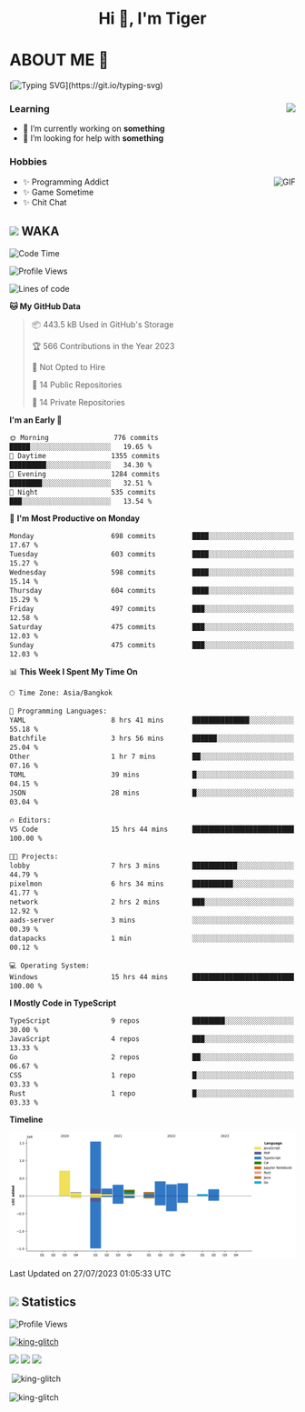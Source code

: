 <h1 align="center">Hi 👋, I'm Tiger</h1>




# ABOUT ME 💬

[![Typing SVG](https://readme-typing-svg.herokuapp.com?color=22F771&vCenter=true&lines=A+perssionate+developer+from+nowhere.)](https://git.io/typing-svg)

<div>
 <img align="right" src="https://spotify-github-profile.vercel.app/api/view?uid=12129734423&cover_image=false&theme=default&bar_color=22d016&bar_color_cover=true" />
 <h3>Learning</h3>
 
 <ul>
  <li>🔭 I’m currently working on <b>something</b></li>
  <li>🤝 I’m looking for help with <b>something</b></li>
 </ul>
 
</div>
<div>
 <h3>Hobbies</h3>
 <img align="right" height="475px"  alt="GIF" src="https://i.pinimg.com/originals/1f/b7/db/1fb7dbee557e5ed509f7517da8a84d58.gif" />
 <ul>
  <li>✨ Programming Addict</li>
  <li>✨ Game Sometime</li>
  <li>✨ Chit Chat</li>
 </ul>
 
</div>



## <img height="40" src="https://raw.githubusercontent.com/innng/innng/master/assets/kyubey.gif"/> WAKA

<!--START_SECTION:waka-->
![Code Time](http://img.shields.io/badge/Code%20Time-1%2C397%20hrs%2022%20mins-blue)

![Profile Views](http://img.shields.io/badge/Profile%20Views-0-blue)

![Lines of code](https://img.shields.io/badge/From%20Hello%20World%20I%27ve%20Written-4.5%20million%20lines%20of%20code-blue)

**🐱 My GitHub Data** 

> 📦 443.5 kB Used in GitHub's Storage 
 > 
> 🏆 566 Contributions in the Year 2023
 > 
> 🚫 Not Opted to Hire
 > 
> 📜 14 Public Repositories 
 > 
> 🔑 14 Private Repositories 
 > 
**I'm an Early 🐤** 

```text
🌞 Morning                776 commits         █████░░░░░░░░░░░░░░░░░░░░   19.65 % 
🌆 Daytime                1355 commits        █████████░░░░░░░░░░░░░░░░   34.30 % 
🌃 Evening                1284 commits        ████████░░░░░░░░░░░░░░░░░   32.51 % 
🌙 Night                  535 commits         ███░░░░░░░░░░░░░░░░░░░░░░   13.54 % 
```
📅 **I'm Most Productive on Monday** 

```text
Monday                   698 commits         ████░░░░░░░░░░░░░░░░░░░░░   17.67 % 
Tuesday                  603 commits         ████░░░░░░░░░░░░░░░░░░░░░   15.27 % 
Wednesday                598 commits         ████░░░░░░░░░░░░░░░░░░░░░   15.14 % 
Thursday                 604 commits         ████░░░░░░░░░░░░░░░░░░░░░   15.29 % 
Friday                   497 commits         ███░░░░░░░░░░░░░░░░░░░░░░   12.58 % 
Saturday                 475 commits         ███░░░░░░░░░░░░░░░░░░░░░░   12.03 % 
Sunday                   475 commits         ███░░░░░░░░░░░░░░░░░░░░░░   12.03 % 
```


📊 **This Week I Spent My Time On** 

```text
🕑︎ Time Zone: Asia/Bangkok

💬 Programming Languages: 
YAML                     8 hrs 41 mins       ██████████████░░░░░░░░░░░   55.18 % 
Batchfile                3 hrs 56 mins       ██████░░░░░░░░░░░░░░░░░░░   25.04 % 
Other                    1 hr 7 mins         ██░░░░░░░░░░░░░░░░░░░░░░░   07.16 % 
TOML                     39 mins             █░░░░░░░░░░░░░░░░░░░░░░░░   04.15 % 
JSON                     28 mins             █░░░░░░░░░░░░░░░░░░░░░░░░   03.04 % 

🔥 Editors: 
VS Code                  15 hrs 44 mins      █████████████████████████   100.00 % 

🐱‍💻 Projects: 
lobby                    7 hrs 3 mins        ███████████░░░░░░░░░░░░░░   44.79 % 
pixelmon                 6 hrs 34 mins       ██████████░░░░░░░░░░░░░░░   41.77 % 
network                  2 hrs 2 mins        ███░░░░░░░░░░░░░░░░░░░░░░   12.92 % 
aads-server              3 mins              ░░░░░░░░░░░░░░░░░░░░░░░░░   00.39 % 
datapacks                1 min               ░░░░░░░░░░░░░░░░░░░░░░░░░   00.12 % 

💻 Operating System: 
Windows                  15 hrs 44 mins      █████████████████████████   100.00 % 
```

**I Mostly Code in TypeScript** 

```text
TypeScript               9 repos             ████████░░░░░░░░░░░░░░░░░   30.00 % 
JavaScript               4 repos             ███░░░░░░░░░░░░░░░░░░░░░░   13.33 % 
Go                       2 repos             ██░░░░░░░░░░░░░░░░░░░░░░░   06.67 % 
CSS                      1 repo              █░░░░░░░░░░░░░░░░░░░░░░░░   03.33 % 
Rust                     1 repo              █░░░░░░░░░░░░░░░░░░░░░░░░   03.33 % 
```



**Timeline**

![Lines of Code chart](https://raw.githubusercontent.com/king-glitch/king-glitch/main/assets/bar_graph.png)


 Last Updated on 27/07/2023 01:05:33 UTC
<!--END_SECTION:waka-->
## <img height="40" src="https://raw.githubusercontent.com/innng/innng/master/assets/kyubey.gif"/> Statistics
![Profile Views](https://komarev.com/ghpvc/?username=king-glitch)  

<p align="left"> 
 <a href="https://github.com/ryo-ma/github-profile-trophy">
  <img src="https://github-profile-trophy.vercel.app/?username=king-glitch&theme=dracula" alt="king-glitch" />
 </a> </p>

![](https://github-profile-summary-cards.vercel.app/api/cards/profile-details?username=king-glitch&theme=dracula)
![](https://github-profile-summary-cards.vercel.app/api/cards/stats?username=king-glitch&theme=dracula) 
![](https://github-profile-summary-cards.vercel.app/api/cards/productive-time?username=king-glitch&theme=dracula)


<p>&nbsp;<img align="center" src="https://github-readme-stats.vercel.app/api?username=king-glitch&theme=dracula" alt="king-glitch" /></p>

<p><img align="center" src="https://github-readme-streak-stats.herokuapp.com/?user=king-glitch&theme=dracula" alt="king-glitch" /></p>
